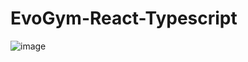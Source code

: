 # EvoGym-React-Typescript


![image](https://github.com/Wajahat049/EvoGym-React-Typescript-/assets/64039031/1bb49748-464a-4ff8-9faf-0c0a07fd5018)
